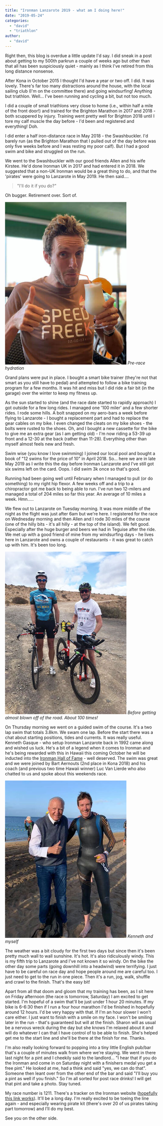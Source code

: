 ```yaml
---
title: "Ironman Lanzarote 2019 - what am I doing here!"
date: "2019-05-24"
categories: 
  - "david"
  - "triathlon"
author: 
  - "david"
---
```


Right then, this blog is overdue a little update I'd say. I did sneak in a post about getting to my 500th parkrun a couple of weeks ago but other than that all has been suspiciously quiet - mainly as I think I've retired from this long distance nonsense.

After Kona in October 2015 I thought I'd have a year or two off. I did. It was lovely. There's far too many distractions around the house, with the local sailing club (I'm on the committee there) and going windsurfing! Anything but triathlon. Well... I've been running and cycling a bit, but not too much.

I did a couple of small triathlons very close to home (i.e., within half a mile of the front door!) and trained for the Brighton Marathon in 2017 and 2018 - both scuppered by injury. Training went pretty well for Brighton 2018 until I tore my calf muscle the day before - I'd been and registered and everything! Doh.

I did enter a half iron-distance race in May 2018 - the Swashbuckler. I'd barely run (as the Brighton Marathon that I pulled out of the day before was only five weeks before and I was resting my poor calf). But I had a good swim and bike and struggled on the run.

We went to the Swashbuckler with our good friends Allen and his wife Kirstee. He'd done Ironman UK in 2017 and had entered it in 2018. We suggested that a non-UK Ironman would be a great thing to do, and that the 'pirates' were going to Lanzarote in May 2019. He then said....

> "I'll do it if you do?"

Oh bugger. Retirement over. Sort of.

![Pre-race hydration](/images/2019/pina-colada-sm.jpg) 
*Pre-race hydration*

Grand plans were put in place. I bought a smart bike trainer (they're not that smart as you still have to pedal) and attempted to follow a bike training program for a few months. It was hit and miss but I did ride a fair bit (in the garage) over the winter to keep my fitness up.

As the sun started to shine (and the race date started to rapidly approach) I got outside for a few long rides. I managed one '100 miler' and a few shorter rides. I rode some hills. A bolt snapped on my aero-bars a week before flying to Lanzarote - I bought a replacement part and had to replace the gear cables on my bike. I even changed the cleats on my bike shoes - the bolts were rusted to the shoes. Oh, and I bought a new cassette for the bike to give me an extra gear (as I am getting old) - I'm now riding a 53-39 up front and a 12-30 at the back (rather than 11-28). Everything other than myself almost feels new and fresh.

Swim wise (you know I love swimming) I joined our local pool and bought a book of "12 swims for the price of 10" in April 2018. So... here we are in late May 2019 as I write this the day before Ironman Lanzarote and I've still got six swims left on the card. Oops. I did swim 3k once so that's good.

Running had been going well until February when I managed to pull (or do something) to my right hip flexor. A few weeks off and a trip to a chiropractor got me back to being able to run. I've run two 12-milers and managed a total of 204 miles so far this year. An average of 10 miles a week. Hmn.....

We flew out to Lanzarote on Tuesday morning. It was more middle of the night as the flight was just after 6am but we're here. I registered for the race on Wednesday morning and then Allen and I rode 30 miles of the course (one of the hilly bits - it's all hilly - at the top of the island). We felt good. Especially after the huge burger and beers we had in Teguise after the ride. We met up with a good friend of mine from my windsurfing days - he lives here in Lanzarote and owns a couple of restaurants - it was great to catch up with him. It's been too long.

![Before getting almost blown off of the road. About 100 times!](/images/2019/bike-practice-2-sm.jpg) 
*Before getting almost blown off of the road. About 100 times!*

On Thursday morning we went on a guided swim of the course. It's a two lap swim that totals 3.8km. We swam one lap. Before the start there was a chat about starting positions, tides and currents. It was really useful. Kenneth Gasque - who setup Ironman Lanzarote back in 1992 came along and wished us luck. He's a bit of a legend when it comes to Ironman and he's being rewarded with this in Hawaii this coming October he will be inducted into the [Ironman Hall of Fame](http://eu.ironman.com/triathlon/history/hall-of-fame.aspx) - well deserved. The swim was great and we were joined by Bart Aernouts (2nd place in Kona 2018) and his coach (and previous two time Hawaii winner) Luc Van Lierde who also chatted to us and spoke about this weekends race.

![Kenneth and myself](/images/2019/swim-practice-sm.jpg) 
*Kenneth and myself*

The weather was a bit cloudy for the first two days but since then it's been pretty much wall to wall sunshine. It's hot. It's also ridiculously windy. This is my fifth trip to Lanzarote and I've not known it so windy. On the bike the other day some parts (going downhill into a headwind) were terrifying. I just have to be careful on race day and hope people around me are careful too. I just need to get to the run in one piece. Then it's a run, jog, walk, shuffle and crawl to the finish. That's the easy bit!

Apart from all that doom and gloom that my training has been, as I sit here on Friday afternoon (the race is tomorrow, Saturday) I am excited to get started. I'm hopeful of a swim that'll be just under 1 hour 20 minutes. If my bike is 6-6:30 then if I run a four hour marathon I'd be finished in hopefully around 12 hours. I'd be very happy with that. If I'm an hour slower I won't care either. I just want to finish with a smile on my face. I won't be smiling later in the run - that's guaranteed but will at the finish. Sharon will as usual be a nervous wreck during the day but she knows I'm relaxed about it and will do whatever I can that I have control of to be able to finish. She's helped get me to the start line and she'll be there at the finish for me. Thanks.

I'm also really looking forward to popping into a tiny little English pub/bar that's a couple of minutes walk from where we're staying. We went in there last night for a pint and I cheekily said to the landlord... "I hear that if you do the Ironman and come in on Saturday night with a finishers medal you get a free pint." He looked at me, had a think and said "yes, we can do that". Someone then leant over from the other end of the bar and said "I'll buy you a pint as well if you finish." So I'm all sorted for post race drinks! I will get that pint and take a photo. Stay tuned.

My race number is 1211. There's a tracker on the Ironman website ([hopefully this link works](http://eu.ironman.com/triathlon/coverage/athlete-tracker.aspx?race=lanzarote&y=2019)). It'll be a long day. I'm really excited to be toeing the line again - and especially wearing pirate kit (there's over 20 of us pirates taking part tomorrow) and I'll do my best.

See you on the other side.
